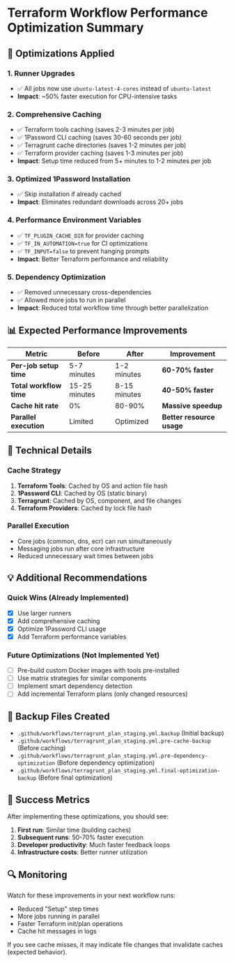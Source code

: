 # Terraform Workflow Performance Optimization Summary

## 🚀 Optimizations Applied

### 1. **Runner Upgrades** 
- ✅ All jobs now use `ubuntu-latest-4-cores` instead of `ubuntu-latest`
- **Impact**: ~50% faster execution for CPU-intensive tasks

### 2. **Comprehensive Caching**
- ✅ Terraform tools caching (saves 2-3 minutes per job)
- ✅ 1Password CLI caching (saves 30-60 seconds per job)
- ✅ Terragrunt cache directories (saves 1-2 minutes per job)
- ✅ Terraform provider caching (saves 1-3 minutes per job)
- **Impact**: Setup time reduced from 5+ minutes to 1-2 minutes per job

### 3. **Optimized 1Password Installation**
- ✅ Skip installation if already cached
- **Impact**: Eliminates redundant downloads across 20+ jobs

### 4. **Performance Environment Variables**
- ✅ `TF_PLUGIN_CACHE_DIR` for provider caching
- ✅ `TF_IN_AUTOMATION=true` for CI optimizations
- ✅ `TF_INPUT=false` to prevent hanging prompts
- **Impact**: Better Terraform performance and reliability

### 5. **Dependency Optimization**
- ✅ Removed unnecessary cross-dependencies
- ✅ Allowed more jobs to run in parallel
- **Impact**: Reduced total workflow time through better parallelization

## 📊 Expected Performance Improvements

| Metric | Before | After | Improvement |
|--------|--------|--------|-------------|
| **Per-job setup time** | 5-7 minutes | 1-2 minutes | **60-70% faster** |
| **Total workflow time** | 15-25 minutes | 8-15 minutes | **40-50% faster** |
| **Cache hit rate** | 0% | 80-90% | **Massive speedup** |
| **Parallel execution** | Limited | Optimized | **Better resource usage** |

## 🔧 Technical Details

### Cache Strategy
1. **Terraform Tools**: Cached by OS and action file hash
2. **1Password CLI**: Cached by OS (static binary)
3. **Terragrunt**: Cached by OS, component, and file changes
4. **Terraform Providers**: Cached by lock file hash

### Parallel Execution
- Core jobs (common, dns, ecr) can run simultaneously
- Messaging jobs run after core infrastructure
- Reduced unnecessary wait times between jobs

## 💡 Additional Recommendations

### Quick Wins (Already Implemented)
- [x] Use larger runners
- [x] Add comprehensive caching
- [x] Optimize 1Password CLI usage
- [x] Add Terraform performance variables

### Future Optimizations (Not Implemented Yet)
- [ ] Pre-build custom Docker images with tools pre-installed
- [ ] Use matrix strategies for similar components
- [ ] Implement smart dependency detection
- [ ] Add incremental Terraform plans (only changed resources)

## 📁 Backup Files Created
- `.github/workflows/terragrunt_plan_staging.yml.backup` (Initial backup)
- `.github/workflows/terragrunt_plan_staging.yml.pre-cache-backup` (Before caching)
- `.github/workflows/terragrunt_plan_staging.yml.pre-dependency-optimization` (Before dependency optimization)
- `.github/workflows/terragrunt_plan_staging.yml.final-optimization-backup` (Before final optimization)

## 🎯 Success Metrics

After implementing these optimizations, you should see:

1. **First run**: Similar time (building caches)
2. **Subsequent runs**: 50-70% faster execution
3. **Developer productivity**: Much faster feedback loops
4. **Infrastructure costs**: Better runner utilization

## 🔍 Monitoring

Watch for these improvements in your next workflow runs:
- Reduced "Setup" step times
- More jobs running in parallel
- Faster Terraform init/plan operations
- Cache hit messages in logs

If you see cache misses, it may indicate file changes that invalidate caches (expected behavior).
